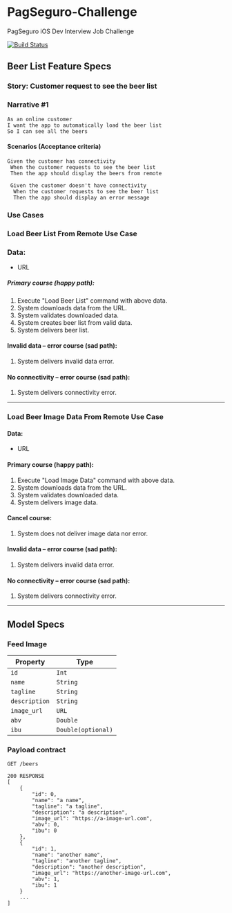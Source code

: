 # PagSeguro-Challenge
PagSeguro iOS Dev Interview Job Challenge

[![Build Status](https://travis-ci.com/TulioOParreiras/PagSeguro-Challenge.svg?token=iGMpTFuqiw9THqt1PGeK&branch=master)](https://travis-ci.com/TulioOParreiras/PagSeguro-Challenge)

## Beer List Feature Specs

### Story: Customer request to see the beer list

### Narrative #1

```
As an online customer
I want the app to automatically load the beer list
So I can see all the beers
```

#### Scenarios (Acceptance criteria)

```
Given the customer has connectivity
 When the customer requests to see the beer list
 Then the app should display the beers from remote
 
 Given the customer doesn't have connectivity
  When the customer requests to see the beer list
  Then the app should display an error message
```

### Use Cases

### Load Beer List From Remote Use Case

### Data:
- URL

##### Primary course (happy path):
1. Execute "Load Beer List" command with above data.
2. System downloads data from the URL.
3. System validates downloaded data.
4. System creates beer list from valid data.
5. System delivers beer list.

#### Invalid data – error course (sad path):
1. System delivers invalid data error.

#### No connectivity – error course (sad path):
1. System delivers connectivity error.

---

### Load Beer Image Data From Remote Use Case

#### Data:
- URL

#### Primary course (happy path):
1. Execute "Load Image Data" command with above data.
2. System downloads data from the URL.
3. System validates downloaded data.
4. System delivers image data.

#### Cancel course:
1. System does not deliver image data nor error.

#### Invalid data – error course (sad path):
1. System delivers invalid data error.

#### No connectivity – error course (sad path):
1. System delivers connectivity error.

---

## Model Specs

### Feed Image

| Property      | Type                |
|---------------|---------------------|
| `id`          | `Int`              |
| `name` | `String`               |
| `tagline`    | `String`               |
| `description`    | `String`               |
| `image_url`    | `URL`               |
| `abv`            | `Double`               |
| `ibu`            | `Double(optional)`               |

### Payload contract

```
GET /beers

200 RESPONSE
[
    {
        "id": 0,
        "name": "a name",
        "tagline": "a tagline",
        "description": "a description",
        "image_url": "https://a-image-url.com",
        "abv": 0,
        "ibu": 0
    },
    {
        "id": 1,
        "name": "another name",
        "tagline": "another tagline",
        "description": "another description",
        "image_url": "https://another-image-url.com",
        "abv": 1,
        "ibu": 1
    }
    ...
]

```

